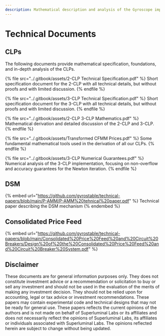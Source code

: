```yaml
---
description: Mathematical description and analysis of the Gyroscope implementation
---
```


# Technical Documents

## CLPs

The following documents provide mathematical specification, foundations, and in-depth analysis of the CLPs.

{% file src="../.gitbook/assets/2-CLP Technical Specification.pdf" %}
Short specification document for the 2-CLP with all technical details, but without proofs and with limited discussion.
{% endfile %}

{% file src="../.gitbook/assets/3-CLP Technical Specification.pdf" %}
Short specification document for the 3-CLP with all technical details, but without proofs and with limited discussion.
{% endfile %}

{% file src="../.gitbook/assets/2-CLP 3-CLP Mathematics.pdf" %}
Mathematical derivation and detailed discussion of the 2-CLP and 3-CLP.
{% endfile %}

{% file src="../.gitbook/assets/Transformed CFMM Prices.pdf" %}
Some fundamental mathematical tools used in the derivation of all our CLPs.
{% endfile %}

{% file src="../.gitbook/assets/3-CLP Numerical Guarantees.pdf" %}
Numerical analysis of the 3-CLP implementation, focusing on non-overflow and accuracy guarantees for the Newton iteration.
{% endfile %}

## DSM

{% embed url="https://github.com/gyrostable/technical-papers/blob/main/P-AMM/P-AMM%20tehnical%20paper.pdf" %}
Technical paper describing the DSM mechanism
{% endembed %}

## Consolidated Price Feed&#x20;

{% embed url="https://github.com/gyrostable/technical-papers/blob/main/Consolidated%20Price%20Feed%20and%20Circuit%20Breakers/Design%20of%20the%20Consolidated%20Price%20Feed%20and%20Circuit%20Breaker%20System.pdf" %}

## Disclaimer

These documents are for general information purposes only. They does not constitute investment advice or a recommendation or solicitation to buy or sell any investment and should not be used in the evaluation of the merits of making any investment decision. They should not be relied upon for accounting, legal or tax advice or investment recommendations. These papers may contain experimental code and technical designs that may not be ready for general use. These papers reflects the current opinions of the authors and is not made on behalf of Superluminal Labs or its affiliates and does not necessarily reflect the opinions of Superluminal Labs, its affiliates or individuals associated with Superluminal Labs. The opinions reflected herein are subject to change without being updated.
